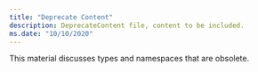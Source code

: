 ```yaml
---
title: "Deprecate Content"
description: DeprecateContent file, content to be included. 
ms.date: "10/10/2020"
---
```

This material discusses types and namespaces that are obsolete.
